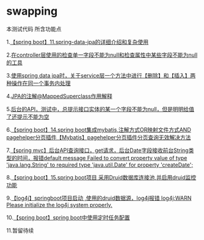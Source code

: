 # swapping
本测试代码 所含功能点

1.[【spring boot】11.spring-data-jpa的详细介绍和复杂使用](http://www.cnblogs.com/sxdcgaq8080/p/7894828.html)

2.[在controller层使用的检查单一字段不能为null和检查属性中某些字段不能为null的工具](http://www.cnblogs.com/sxdcgaq8080/p/9034598.html)

3.[使用spring data jpa时，关于service层一个方法中进行【删除】和【插入】两种操作在同一个事务内处理](http://www.cnblogs.com/sxdcgaq8080/p/8985662.html)

4.[JPA的注解@MappedSuperclass作用解释](http://www.cnblogs.com/sxdcgaq8080/p/9023720.html)

5.[后台的API，测试中，总提示接口实体的某一个字段不能为null，但是明明给值了还提示不能为空](http://www.cnblogs.com/sxdcgaq8080/p/8983881.html)

6.[【spring boot】14.spring boot集成mybatis,注解方式OR映射文件方式AND pagehelper分页插件【Mybatis】pagehelper分页插件分页查询无效解决方法](http://www.cnblogs.com/sxdcgaq8080/p/9039442.html)

7.[【spring mvc】后台API查询接口，get请求，后台Date字段接收前台String类型的时间，报错default message Failed to convert property value of type 'java.lang.String' to required type 'java.util.Date' for property 'createDate';](http://www.cnblogs.com/sxdcgaq8080/p/9055107.html)

8.[【spring boot】15.spring boot项目 采用Druid数据库连接池,并启用druid监控功能](https://www.cnblogs.com/sxdcgaq8080/p/9057161.html)

9.[【log4j】springboot项目启动 ,使用的druid数据源，log4j报错 log4j:WARN Please initialize the log4j system properly.](http://www.cnblogs.com/sxdcgaq8080/p/9065796.html)

10.[【spring boot】spring boot中使用定时任务配置](https://www.cnblogs.com/sxdcgaq8080/p/9289991.html)

11.暂留待续